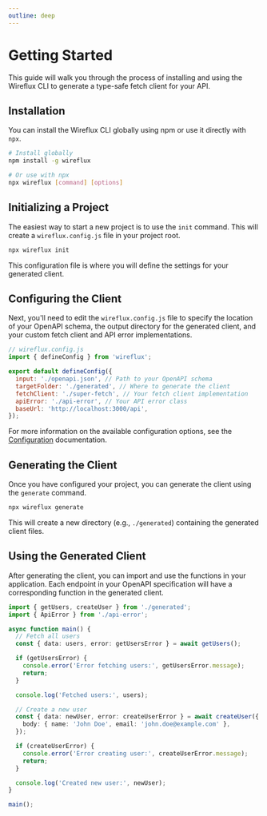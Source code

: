 ```yaml
---
outline: deep
---
```


# Getting Started

This guide will walk you through the process of installing and using the Wireflux CLI to generate a type-safe fetch client for your API.

## Installation

You can install the Wireflux CLI globally using npm or use it directly with `npx`.

```bash
# Install globally
npm install -g wireflux

# Or use with npx
npx wireflux [command] [options]
```

## Initializing a Project

The easiest way to start a new project is to use the `init` command. This will create a `wireflux.config.js` file in your project root.

```bash
npx wireflux init
```

This configuration file is where you will define the settings for your generated client.

## Configuring the Client

Next, you'll need to edit the `wireflux.config.js` file to specify the location of your OpenAPI schema, the output directory for the generated client, and your custom fetch client and API error implementations.

```javascript
// wireflux.config.js
import { defineConfig } from 'wireflux';

export default defineConfig({
  input: './openapi.json', // Path to your OpenAPI schema
  targetFolder: './generated', // Where to generate the client
  fetchClient: './super-fetch', // Your fetch client implementation
  apiError: './api-error', // Your API error class
  baseUrl: 'http://localhost:3000/api',
});
```

For more information on the available configuration options, see the [Configuration](./configuration.md) documentation.

## Generating the Client

Once you have configured your project, you can generate the client using the `generate` command.

```bash
npx wireflux generate
```

This will create a new directory (e.g., `./generated`) containing the generated client files.

## Using the Generated Client

After generating the client, you can import and use the functions in your application. Each endpoint in your OpenAPI specification will have a corresponding function in the generated client.

```typescript
import { getUsers, createUser } from './generated';
import { ApiError } from './api-error';

async function main() {
  // Fetch all users
  const { data: users, error: getUsersError } = await getUsers();

  if (getUsersError) {
    console.error('Error fetching users:', getUsersError.message);
    return;
  }

  console.log('Fetched users:', users);

  // Create a new user
  const { data: newUser, error: createUserError } = await createUser({
    body: { name: 'John Doe', email: 'john.doe@example.com' },
  });

  if (createUserError) {
    console.error('Error creating user:', createUserError.message);
    return;
  }

  console.log('Created new user:', newUser);
}

main();
```